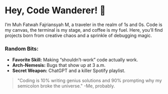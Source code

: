 # Hey, Code Wanderer! 👾

I’m Muh Fatwah Fajriansyah M, a traveler in the realm of 1s and 0s. Code is my canvas, the terminal is my stage, and coffee is my fuel. Here, you’ll find projects born from creative chaos and a sprinkle of debugging magic.

### Random Bits:
- **Favorite Skill:** Making “shouldn’t-work” code actually work.
- **Arch-Nemesis:** Bugs that show up at 3 a.m.
- **Secret Weapon:** ChatGPT and a killer Spotify playlist.

> "Coding is 10% writing genius solutions and 90% prompting why my semicolon broke the universe."
> -Me, probably.
